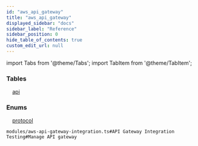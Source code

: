 ```yaml
---
id: "aws_api_gateway"
title: "aws_api_gateway"
displayed_sidebar: "docs"
sidebar_label: "Reference"
sidebar_position: 0
hide_table_of_contents: true
custom_edit_url: null
---
```


import Tabs from '@theme/Tabs';
import TabItem from '@theme/TabItem';

<Tabs>
  <TabItem value="Components" label="Components" default>

### Tables

    [api](../../classes/aws_api_gateway_entity_api.Api)

### Enums
    [protocol](../../enums/aws_api_gateway_entity_api.Protocol)

</TabItem>
  <TabItem value="Code examples" label="Code examples">

```testdoc
modules/aws-api-gateway-integration.ts#API Gateway Integration Testing#Manage API gateway
```

</TabItem>
</Tabs>
